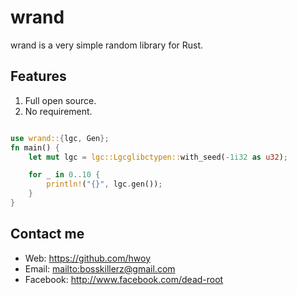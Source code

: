 # wrand

wrand is a very simple random library for Rust.

## Features

1. Full open source.
2. No requirement.

```Rust

use wrand::{lgc, Gen};
fn main() {
    let mut lgc = lgc::Lgcglibctypen::with_seed(-1i32 as u32);

    for _ in 0..10 {
        println!("{}", lgc.gen());
    }
}

```

## Contact me

- Web: <https://github.com/hwoy>
- Email: <mailto:bosskillerz@gmail.com>
- Facebook: <http://www.facebook.com/dead-root>
